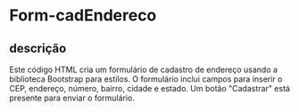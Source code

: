 # Form-cadEndereco

## descrição
Este código HTML cria um formulário de cadastro de endereço usando a biblioteca Bootstrap para estilos. O formulário inclui campos para inserir o CEP, endereço, número, bairro, cidade e estado. Um botão "Cadastrar" está presente para enviar o formulário.